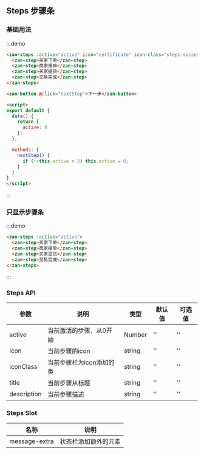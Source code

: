 <style>
@component-namespace demo {
  @b steps {
    .steps-success {
      color: #06bf04;
    }

    .zan-button {
      margin-left: 15px;
    }
  }
}
</style>

<script>
export default {
  data() {
    return {
      active: 0
    };
  },

  methods: {
    nextStep() {
      if (++this.active > 3) this.active = 0;
    }
  }
}
</script>

## Steps 步骤条

### 基础用法

:::demo
```html
<zan-steps :active="active" icon="certificate" icon-class="steps-success" title="等待商家发货" description="等待商家发货等待商家发货等待商家发货等待商家发货等待商家发货">
  <zan-step>买家下单</zan-step>
  <zan-step>商家接单</zan-step>
  <zan-step>买家提货</zan-step>
  <zan-step>交易完成</zan-step>
</zan-steps>

<zan-button @click="nextStep">下一步</zan-button>

<script>
export default {
  data() {
    return {
      active: 0
    };
  },

  methods: {
    nextStep() {
      if (++this.active > 3) this.active = 0;
    }
  }
}
</script>
```
:::

### 只显示步骤条

:::demo
```html
<zan-steps :active="active">
  <zan-step>买家下单</zan-step>
  <zan-step>商家接单</zan-step>
  <zan-step>买家提货</zan-step>
  <zan-step>交易完成</zan-step>
</zan-steps>
```
:::


### Steps API

| 参数       | 说明      | 类型       | 默认值       | 可选值       |
|-----------|-----------|-----------|-------------|-------------|
| active | 当前激活的步骤，从0开始 | Number  | ''          | ''          |
| icon | 当前步骤的icon | string  | ''          | ''          |
| iconClass | 当前步骤栏为icon添加的类 | string  | ''          | ''          |
| title | 当前步骤从标题 | string  | ''          | ''          |
| description | 当前步骤描述 | string  | ''          | ''          |

### Steps Slot

| 名称       | 说明      |
|-----------|-----------|
| message-extra | 状态栏添加额外的元素 |

